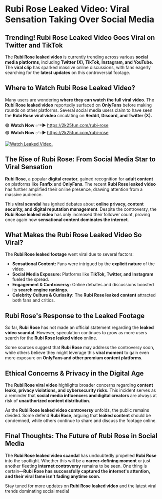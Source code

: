 # Rubi Rose Leaked Video: Viral Sensation Taking Over Social Media

## **Trending! Rubi Rose Leaked Video Goes Viral on Twitter and TikTok**
The **Rubi Rose leaked video** is currently trending across various **social media platforms**, including **Twitter (X), TikTok, Instagram, and YouTube**. The **viral clip** has sparked massive online discussions, with fans eagerly searching for the **latest updates** on this controversial footage.

## **Where to Watch Rubi Rose Leaked Video?**
Many users are wondering **where they can watch the full viral video**. The **Rubi Rose leaked video** reportedly surfaced on **OnlyFans** before making rounds on other platforms. Several social media users claim to have seen the **Rubi Rose viral video** circulating on **Reddit, Discord, and Twitter (X).**

🟢 **Watch Now** ✅=► https://2k25fun.com/rubi-rose  
🟢 **Watch Now** ✅=► https://2k25fun.com/rubi-rose  

[![Watch Leaked Video.](https://miro.medium.com/v2/resize:fit:828/format:webp/1*cilzJN44JGOrTw9NJCrNHA.gif "Watch Leaked Video")](https://2k25fun.com/rubi-rose)

## **The Rise of Rubi Rose: From Social Media Star to Viral Sensation**
**Rubi Rose**, a popular **digital creator**, gained recognition for **adult content** on platforms like **Fanfix** and **OnlyFans**. The recent **Rubi Rose leaked video** has further amplified their online presence, drawing attention from a massive audience.

This **viral scandal** has ignited debates about **online privacy, content security, and digital reputation management**. Despite the controversy, the **Rubi Rose leaked video** has only increased their follower count, proving once again how **sensational content dominates the internet**.

## **What Makes the Rubi Rose Leaked Video So Viral?**
The **Rubi Rose leaked footage** went viral due to several factors:
- **Sensational Content:** Fans were intrigued by the **explicit nature** of the video.
- **Social Media Exposure:** Platforms like **TikTok, Twitter, and Instagram** fueled the spread.
- **Engagement & Controversy:** Online debates and discussions boosted its **search engine rankings**.
- **Celebrity Culture & Curiosity:** The **Rubi Rose leaked content** attracted both fans and critics.

## **Rubi Rose's Response to the Leaked Footage**
So far, **Rubi Rose** has not made an official statement regarding the **leaked video scandal**. However, speculation continues to grow as more users search for the **Rubi Rose leaked video** online.

Some sources suggest that **Rubi Rose** may address the controversy soon, while others believe they might leverage this **viral moment** to gain even more exposure on **OnlyFans and other premium content platforms**.

## **Ethical Concerns & Privacy in the Digital Age**
The **Rubi Rose viral video** highlights broader concerns regarding **content leaks, privacy violations, and cybersecurity risks**. This incident serves as a reminder that **social media influencers and digital creators** are always at risk of **unauthorized content distribution**.

As the **Rubi Rose leaked video controversy** unfolds, the public remains divided. Some defend **Rubi Rose**, arguing that **leaked content** should be condemned, while others continue to share and discuss the footage online.

## **Final Thoughts: The Future of Rubi Rose in Social Media**
The **Rubi Rose leaked video scandal** has undoubtedly propelled **Rubi Rose** into the spotlight. Whether this will be a **career-defining moment** or just another fleeting **internet controversy** remains to be seen. One thing is certain—**Rubi Rose has successfully captured the internet's attention, and their viral fame isn't fading anytime soon.**

Stay tuned for more updates on **Rubi Rose leaked video** and the latest viral trends dominating social media!